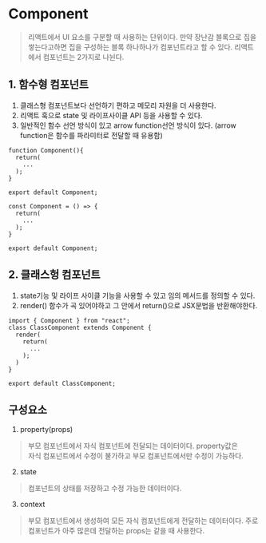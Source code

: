 # Component
> 리액트에서 UI 요소를 구분할 때 사용하는 단위이다.
> 만약 장난감 블록으로 집을 쌓는다고하면 집을 구성하는 블록 하나하나가
> 컴포넌트라고 할 수 있다. 
> 리액트에서 컴포넌트는 2가지로 나뉜다.

## 1. 함수형 컴포넌트
1. 클래스형 컴포넌트보다 선언하기 편하고 메모리 자원을 더 사용한다.
2. 리액트 훅으로 state 및 라이프사이클 API 등을 사용할 수 있다.
3. 일반적인 함수 선언 방식이 있고 arrow function선언 방식이 있다. (arrow function은 함수를 파라미터로 전달할 때 유용함)
```
function Component(){
  return(
    ...
  );
}

export default Component;
```

```
const Component = () => {
  return(
    ...
  );
}

export default Component;
```

## 2. 클래스헝 컴포넌트
1. state기능 및 라이프 사이클 기능을 사용할 수 있고 임의 메서드를 정의할 수 있다.
2. render() 함수가 곡 있어야하고 그 안에서 return()으로 JSX문법을 반환해야한다.
```
import { Component } from "react";
class ClassComponent extends Component {
  render(
    return(
      ...
    );
  )
}

export default ClassComponent;
```

## 구성요소
1. property(props)
> 부모 컴포넌트에서 자식 컴포넌트에 전달되는 데이터이다. property값은  
> 자식 컴포넌트에서 수정이 불가하고 부모 컴포넌트에서만 수정이 가능하다.
2. state
> 컴포넌트의 상태를 저장하고 수정 가능한 데이터이다.
3. context
> 부모 컴포넌트에서 생성하여 모든 자식 컴포넌트에게 전달하는 데이터이다.
> 주로 컴포넌트가 아주 많은데 전달하는 props는 같을 때 사용한다.
